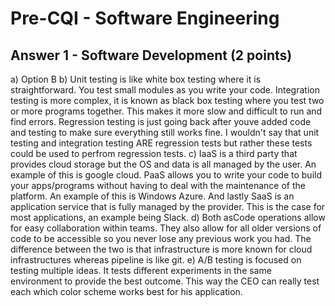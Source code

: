 # Pre-CQI - Software Engineering

## Answer 1 - Software Development (2 points)

a) Option B
b) Unit testing is like white box testing where it is straightforward. You test small modules as you write your code. Integration testing is more complex, it is known as black box testing where you test two or more programs together. This makes it more slow and difficult to run and find errors. Regression testing is just going back after youve added code and testing to make sure everything still works fine. I wouldn't say that unit testing and integration testing ARE regression tests but rather these tests could be used to perfrom regression tests.
c) IaaS is a third party that provides cloud storage but the OS and data is all managed by the user. An example of this is google cloud. PaaS allows you to write your code to build your apps/programs without having to deal with the maintenance of the platform. An example of this is Windows Azure. And lastly SaaS is an application service that is fully managed by the provider. This is the case for most applications, an example being Slack. 
d) Both asCode operations allow for easy collaboration within teams. They also allow for all older versions of code to be accessible so you never lose any previous work you had. The difference between the two is that infrastructure is more known for cloud infrastructures whereas pipeline is like git. 
e) A/B testing is focused on testing multiple ideas. It tests different experiments in the same environment to provide the best outcome. This way the CEO can really test each which color scheme works best for his application.
